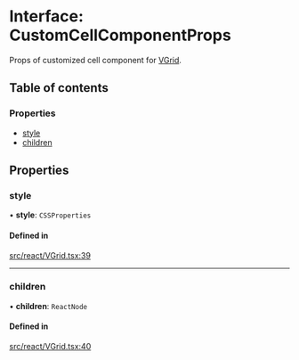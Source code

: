 # Interface: CustomCellComponentProps

Props of customized cell component for [VGrid](../API.md#vgrid).

## Table of contents

### Properties

- [style](CustomCellComponentProps.md#style)
- [children](CustomCellComponentProps.md#children)

## Properties

### style

• **style**: `CSSProperties`

#### Defined in

[src/react/VGrid.tsx:39](https://github.com/inokawa/virtua/blob/e247ef1/src/react/VGrid.tsx#L39)

___

### children

• **children**: `ReactNode`

#### Defined in

[src/react/VGrid.tsx:40](https://github.com/inokawa/virtua/blob/e247ef1/src/react/VGrid.tsx#L40)
